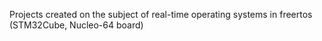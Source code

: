 Projects created on the subject of real-time operating systems in freertos (STM32Cube, Nucleo-64 board)
